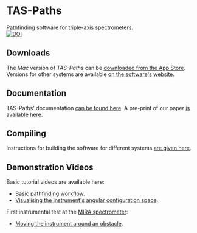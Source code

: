 # TAS-Paths
Pathfinding software for triple-axis spectrometers.  
[![DOI](https://zenodo.org/badge/DOI/10.5281/zenodo.4625649.svg)](https://doi.org/10.5281/zenodo.4625649)

## Downloads
The *Mac* version of *TAS-Paths* can be [downloaded from the App Store](https://apps.apple.com/app/id1594199491).  
Versions for other systems are available [on the software's website](http://www.ill.eu/tas-paths).

## Documentation
TAS-Paths' documentation [can be found here](https://github.com/ILLGrenoble/taspaths/wiki).
A pre-print of our paper [is available  here](https://doi.org/10.48550/arXiv.2303.14041).

## Compiling
Instructions for building the software for different systems [are given here](https://github.com/ILLGrenoble/taspaths/wiki/Compiling-TAS-Paths).

## Demonstration Videos
Basic tutorial videos are available here:
- [Basic pathfinding workflow](https://youtu.be/xs2BLuppQPQ).
- [Visualising the instrument's angular configuration space](https://youtu.be/WPUCVzMDKDc).

First instrumental test at the [MIRA spectrometer](https://doi.org/10.1016/j.nima.2017.09.063):
- [Moving the instrument around an obstacle](https://youtu.be/F0SAQp00he4).
